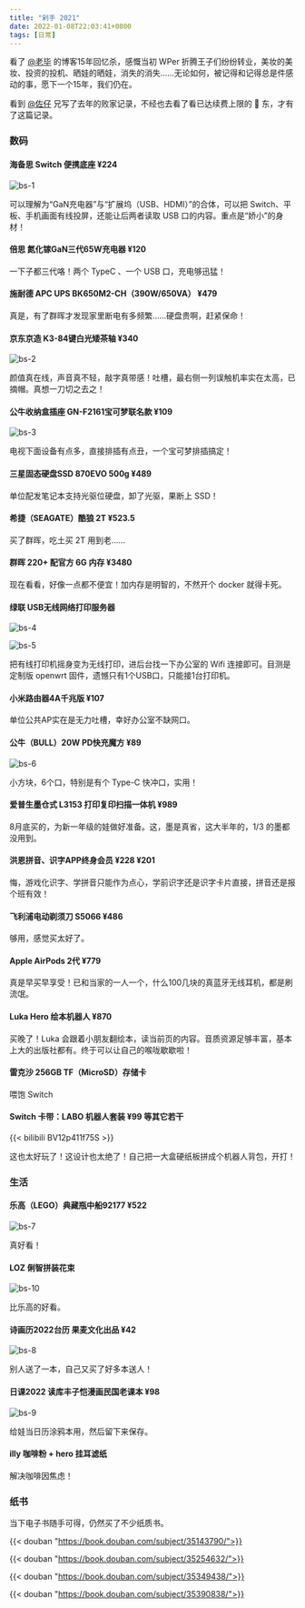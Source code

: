 ```yaml
---
title: "剁手 2021"
date: 2022-01-08T22:03:41+0800
tags: [日常]
---
```


看了 [@老毕](http://laob.me/2419/) 的博客15年回忆杀，感慨当初 WPer 折腾王子们纷纷转业，美妆的美妆、投资的投机、晒娃的晒娃，消失的消失……无论如何，被记得和记得总是件感动的事，愿下一个15年，我们仍在。

看到 [@佐仔](https://www.jinbo123.com/7819.html) 兄写了去年的败家记录，不经也去看了看已达续费上限的 🐶 东，才有了这篇记录。

### 数码

#### 海备思 Switch 便携底座 ¥224

![bs-1](https://pic.edui.fun/images/2022/01/bs-1.png)

可以理解为“GaN充电器”与“扩展坞（USB、HDMI）”的合体，可以把 Switch、平板、手机画面有线投屏，还能让后两者读取 USB 口的内容。重点是“娇小”的身材！

<!--more-->
#### 倍思 氮化镓GaN三代65W充电器 ¥120

一下子都三代咯！两个 TypeC 、一个 USB 口，充电够迅猛！

#### 施耐德 APC UPS BK650M2-CH（390W/650VA） ¥479

真是，有了群晖才发现家里断电有多频繁……硬盘贵啊，赶紧保命！

#### 京东京造 K3-84键白光矮茶轴 ¥340

![bs-2](https://pic.edui.fun/images/2022/01/bs-2.png)

颜值真在线，声音真不轻，敲字真带感！吐槽，最右侧一列误触机率实在太高，已摘帽。真想一刀切之去之！

#### 公牛收纳盒插座 GN-F2161宝可梦联名款 ¥109

![bs-3](https://pic.edui.fun/images/2022/01/bs-3.png)

电视下面设备有点多，直接排插有点丑，一个宝可梦排插搞定！

#### 三星固态硬盘SSD 870EVO 500g ¥489

单位配发笔记本支持光驱位硬盘，卸了光驱，果断上 SSD！

#### 希捷（SEAGATE）酷狼 2T ¥523.5

买了群晖，吃土买 2T 用到老……

#### 群晖 220+ 配官方 6G 内存 ¥3480

现在看看，好像一点都不便宜！加内存是明智的，不然开个 docker 就得卡死。

#### 绿联 USB无线网络打印服务器

![bs-4](https://pic.edui.fun/images/2022/01/bs-4.png)

![bs-5](https://pic.edui.fun/images/2022/01/bs-5.png)

把有线打印机摇身变为无线打印，进后台找一下办公室的 Wifi 连接即可。目测是定制版 openwrt 固件，遗憾只有1个USB口，只能接1台打印机。

#### 小米路由器4A千兆版 ¥107

单位公共AP实在是无力吐槽，幸好办公室不缺网口。

#### 公牛（BULL）20W PD快充魔方 ¥89

![bs-6](https://pic.edui.fun/images/2022/01/bs-6.png)

小方块，6个口，特别是有个 Type-C 快冲口，实用！

#### 爱普生墨仓式 L3153 打印复印扫描一体机 ¥989

8月底买的，为新一年级的娃做好准备。这，墨是真省，这大半年的，1/3 的墨都没用到。

#### 洪恩拼音、识字APP终身会员 ¥228 ¥201

悔，游戏化识字、学拼音只能作为点心，学前识字还是识字卡片直接，拼音还是报个班有效！

#### 飞利浦电动剃须刀 S5066 ¥486

够用，感觉买太好了。

#### Apple AirPods 2代 ¥779

真是早买早享受！已和当家的一人一个，什么100几块的真蓝牙无线耳机，都是刷流氓。

#### Luka Hero 绘本机器人 ¥870

买晚了！Luka 会跟着小朋友翻绘本，读当前页的内容。音质资源足够丰富，基本上大的出版社都有。终于可以让自己的喉咙歇歇啦！

#### 雷克沙 256GB TF（MicroSD）存储卡

喂饱 Switch

#### Switch 卡带：LABO 机器人套装 ¥99 等其它若干

{{< bilibili BV12p411f75S >}}

这也太好玩了！这设计也太绝了！自己把一大盒硬纸板拼成个机器人背包，开打！

### 生活

#### 乐高（LEGO）典藏瓶中船92177 ¥522

![bs-7](https://pic.edui.fun/images/2022/01/bs-7.png)

真好看！

#### LOZ 俐智拼装花束

![bs-10](https://pic.edui.fun/images/2022/01/bs-10.png)

比乐高的好看。

#### 诗画历2022台历 果麦文化出品 ¥42

![bs-8](https://pic.edui.fun/images/2022/01/bs-8.png)

别人送了一本，自己又买了好多本送人！

#### 日课2022 读库丰子恺漫画民国老课本 ¥98

![bs-9](https://pic.edui.fun/images/2022/01/bs-9.png)

给娃当日历涂鸦本用，然后留下来保存。

#### illy 咖啡粉 + hero 挂耳滤纸

解决咖啡因焦虑！

### 纸书

当下电子书随手可得，仍然买了不少纸质书。

{{< douban "https://book.douban.com/subject/35143790/">}}

{{< douban "https://book.douban.com/subject/35254632/">}}

{{< douban "https://book.douban.com/subject/35349438/">}}

{{< douban "https://book.douban.com/subject/35390838/">}}